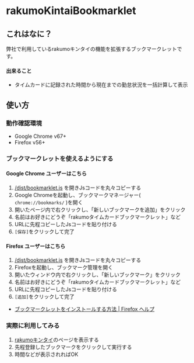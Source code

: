 # rakumoKintaiBookmarklet

## これはなに？

弊社で利用しているrakumoキンタイの機能を拡張するブックマークレットです。

#### 出来ること

* タイムカードに記録された時間から現在までの勤怠状況を一括計算して表示

## 使い方

### 動作確認環境

* Google Chrome v67+
* Firefox v56+

### ブックマークレットを使えるようにする

#### Google Chrome ユーザーはこちら

1. [/dist/bookmarklet.js](dist/bookmarklet.js) を開きJsコードを丸々コピーする
2. Google Chromeを起動し、ブックマークマネージャー( `chrome://bookmarks/` )を開く
3. 開いたページ内で右クリックし、「新しいブックマークを追加」をクリック
4. 名前はお好きにどうぞ「rakumoタイムカードブックマークレット」など
5. URLに先程コピーしたJsコードを貼り付ける
6. `[保存]`をクリックして完了

#### Firefox ユーザーはこちら

1. [/dist/bookmarklet.js](dist/bookmarklet.js) を開きJsコードを丸々コピーする
2. Firefoxを起動し、ブックマーク管理を開く
3. 開いたウィンドウ内で右クリックし、「新しいブックマーク」をクリック
4. 名前はお好きにどうぞ「rakumoタイムカードブックマークレット」など
5. URLに先程コピーしたJsコードを貼り付ける
6. `[追加]`をクリックして完了

* [ブックマークレットをインストールする方法 | Firefox ヘルプ](https://support.mozilla.org/ja/kb/bookmarklets-perform-common-web-page-tasks)

### 実際に利用してみる

1. [rakumoキンタイ](https://a-rakumo.appspot.com/attendance/reports)のページを表示する
2. 先程登録したブックマークをクリックして実行する
3. 時間などが表示されればOK
